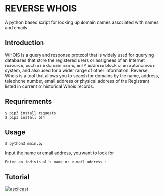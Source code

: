 # REVERSE WHOIS #

A python based script for looking up domain names associated with names and emails.

## Introduction ##

WHOIS is a query and response protocol that is widely used for querying databases that store the registered users or assignees of an Internet resource, such as a domain name, an IP address block or an autonomous system, and also used for a wider range of other information. Reverse Whois is a tool that allows you to search for domains by the name, address, telephone number, email address or physical address of the Registrant listed in current or historical Whois records.

## Requrirements ##

```
$ pip3 install requests
$ pip3 install bs4
```

## Usage ##

```
$ python3 main.py 
```

Input the name or email address, you want to look for
```
Enter an indivisual's name or e-mail address : 
```

## Tutorial ##
[![asciicast](https://asciinema.org/a/56sFTVCCVxrylHmlFOD7Xqz8p.png)](https://asciinema.org/a/56sFTVCCVxrylHmlFOD7Xqz8p)
